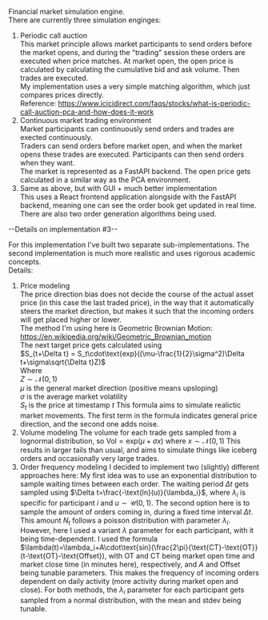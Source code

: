 Financial market simulation engine.  
There are currently three simulation enginges:  
1. Periodic call auction  
This market principle allows market participants to send orders before the market opens, and during the "trading" session these orders are executed when price matches.
At market open, the open price is calculated by calculating the cumulative bid and ask volume. Then trades are executed.  
My implementation uses a very simple matching algorithm, which just compares prices directly.  
Reference: https://www.icicidirect.com/faqs/stocks/what-is-periodic-call-auction-pca-and-how-does-it-work  
2. Continuous market trading environment  
Market participants can continuously send orders and trades are exected continuously.  
Traders can send orders before market open, and when the market opens these trades are executed. Participants can then send orders when they want.  
The market is represented as a FastAPI backend. The open price gets calculated in a similar way as the PCA environment.  
3. Same as above, but with GUI + much better implementation  
This uses a React frontend application alongside with the FastAPI backend, meaning one can see the order book get updated in real time. There are also two order generation algorithms being used.  

--Details on implementation #3--  

For this implementation I've built two separate sub-implementations. The second implementation is much more realistic and uses rigorous academic concepts.  
Details:  

1. Price modeling  
The price direction bias does not decide the course of the actual asset price (in this case the last traded price), in the way that it automatically steers the market direction, but makes it such that the incoming orders will get placed higher or lower.  
The method I'm using here is Geometric Brownian Motion: https://en.wikipedia.org/wiki/Geometric_Brownian_motion  
The next target price gets calculated using  
$S_{t+\Delta t} = S_t\cdot\text{exp}((\mu-\frac{1}{2}\sigma^2)\Delta t+\sigma\sqrt{\Delta t}Z)$  
Where  
$Z\sim\mathcal{N}(0,1)$  
$\mu$ is the general market direction (positive means upsloping)  
$\sigma$ is the average market volatility  
$S_t$ is the price at timestamp $t$
This formula aims to simulate realictic market movements. The first term in the formula indicates general price direction, and the second one adds noise.  
3. Volume modeling
The volume for each trade gets sampled from a lognormal distribution, so $\text{Vol}=\text{exp}(\mu+\sigma x)$ where $x\sim\mathcal{N}(0,1)$
This results in larger tails than usual, and aims to simulate things like iceberg orders and occasionally very large trades.
4. Order frequency modeling
I decided to implement two (slightly) different approaches here:
My first idea was to use an exponential distribution to sample waiting times between each order. The waiting period $\Delta t$ gets sampled using $\Delta t=\frac{-\text{ln}(u)}{\lambda_i}$, where $\lambda_i$ is specific for participant $i$ and $u\sim\mathcal{U}(0,1)$.
The second option here is to sample the amount of orders coming in, during a fixed time interval $\Delta t$. This amount $N_t$ follows a poisson distribution with parameter $\lambda_i$. However, here I used a variant $\lambda$ parameter for each participant, with it being time-dependent. I used the formula $\lambda(t)=\lambda_i+A\cdot\text{sin}(\frac{2\pi}{\text{CT}-\text{OT}}(t-\text{OT}-\text{Offset}), with OT and CT being market open time and market close time (in minutes here), respectively, and $A$ and Offset being tunable parameters. This makes the frequency of incoming orders dependent on daily activity (more activity during market open and close).
For both methods, the $\lambda_i$ parameter for each participant gets sampled from a normal distribution, with the mean and stdev being tunable.

